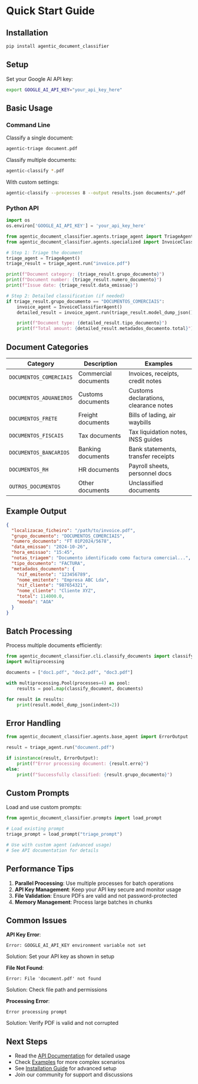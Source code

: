 # Quick Start Guide

## Installation

```bash
pip install agentic_document_classifier
```

## Setup

Set your Google AI API key:

```bash
export GOOGLE_AI_API_KEY="your_api_key_here"
```

## Basic Usage

### Command Line

Classify a single document:

```bash
agentic-triage document.pdf
```

Classify multiple documents:

```bash
agentic-classify *.pdf
```

With custom settings:

```bash
agentic-classify --processes 8 --output results.json documents/*.pdf
```

### Python API

```python
import os
os.environ['GOOGLE_AI_API_KEY'] = 'your_api_key_here'

from agentic_document_classifier.agents.triage_agent import TriageAgent
from agentic_document_classifier.agents.specialized import InvoiceClassifierAgent

# Step 1: Triage the document
triage_agent = TriageAgent()
triage_result = triage_agent.run("invoice.pdf")

print(f"Document category: {triage_result.grupo_documento}")
print(f"Document number: {triage_result.numero_documento}")
print(f"Issue date: {triage_result.data_emissao}")

# Step 2: Detailed classification (if needed)
if triage_result.grupo_documento == "DOCUMENTOS_COMERCIAIS":
    invoice_agent = InvoiceClassifierAgent()
    detailed_result = invoice_agent.run(triage_result.model_dump_json())

    print(f"Document type: {detailed_result.tipo_documento}")
    print(f"Total amount: {detailed_result.metadados_documento.total}")
```

## Document Categories

| Category                | Description          | Examples                              |
| ----------------------- | -------------------- | ------------------------------------- |
| `DOCUMENTOS_COMERCIAIS` | Commercial documents | Invoices, receipts, credit notes      |
| `DOCUMENTOS_ADUANEIROS` | Customs documents    | Customs declarations, clearance notes |
| `DOCUMENTOS_FRETE`      | Freight documents    | Bills of lading, air waybills         |
| `DOCUMENTOS_FISCAIS`    | Tax documents        | Tax liquidation notes, INSS guides    |
| `DOCUMENTOS_BANCARIOS`  | Banking documents    | Bank statements, transfer receipts    |
| `DOCUMENTOS_RH`         | HR documents         | Payroll sheets, personnel docs        |
| `OUTROS_DOCUMENTOS`     | Other documents      | Unclassified documents                |

## Example Output

```json
{
  "localizacao_ficheiro": "/path/to/invoice.pdf",
  "grupo_documento": "DOCUMENTOS_COMERCIAIS",
  "numero_documento": "FT 01P2024/5678",
  "data_emissao": "2024-10-26",
  "hora_emissao": "15:45",
  "notas_triagem": "Documento identificado como factura comercial...",
  "tipo_documento": "FACTURA",
  "metadados_documento": {
    "nif_emitente": "123456789",
    "nome_emitente": "Empresa ABC Lda",
    "nif_cliente": "987654321",
    "nome_cliente": "Cliente XYZ",
    "total": 114000.0,
    "moeda": "AOA"
  }
}
```

## Batch Processing

Process multiple documents efficiently:

```python
from agentic_document_classifier.cli.classify_documents import classify_document
import multiprocessing

documents = ["doc1.pdf", "doc2.pdf", "doc3.pdf"]

with multiprocessing.Pool(processes=4) as pool:
    results = pool.map(classify_document, documents)

for result in results:
    print(result.model_dump_json(indent=2))
```

## Error Handling

```python
from agentic_document_classifier.agents.base_agent import ErrorOutput

result = triage_agent.run("document.pdf")

if isinstance(result, ErrorOutput):
    print(f"Error processing document: {result.erro}")
else:
    print(f"Successfully classified: {result.grupo_documento}")
```

## Custom Prompts

Load and use custom prompts:

```python
from agentic_document_classifier.prompts import load_prompt

# Load existing prompt
triage_prompt = load_prompt("triage_prompt")

# Use with custom agent (advanced usage)
# See API documentation for details
```

## Performance Tips

1. **Parallel Processing**: Use multiple processes for batch operations
2. **API Key Management**: Keep your API key secure and monitor usage
3. **File Validation**: Ensure PDFs are valid and not password-protected
4. **Memory Management**: Process large batches in chunks

## Common Issues

**API Key Error**:

```
Error: GOOGLE_AI_API_KEY environment variable not set
```

Solution: Set your API key as shown in setup

**File Not Found**:

```
Error: File 'document.pdf' not found
```

Solution: Check file path and permissions

**Processing Error**:

```
Error processing prompt
```

Solution: Verify PDF is valid and not corrupted

## Next Steps

- Read the [API Documentation](api.md) for detailed usage
- Check [Examples](../examples/) for more complex scenarios
- See [Installation Guide](installation.md) for advanced setup
- Join our community for support and discussions
